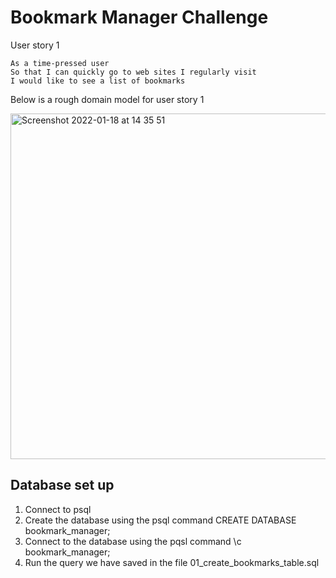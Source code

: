 # Bookmark Manager Challenge

User story 1
```
As a time-pressed user
So that I can quickly go to web sites I regularly visit
I would like to see a list of bookmarks
```
Below is a rough domain model for user story 1

<img width="553" alt="Screenshot 2022-01-18 at 14 35 51" src="https://user-images.githubusercontent.com/94904399/149957910-89728374-3193-4d43-8348-5d0ae5f5f83f.png">

## Database set up
1. Connect to psql
2. Create the database using the psql command CREATE DATABASE bookmark_manager;
3. Connect to the database using the pqsl command \c bookmark_manager;
4. Run the query we have saved in the file 01_create_bookmarks_table.sql
